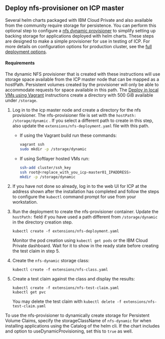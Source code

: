 ## Deploy nfs-provisioner on ICP master

Several helm charts packaged with IBM Cloud Private and also available from the community require storage for persistence. You can perform this optional step to configure a [nfs dynamic provisioner](https://github.com/kubernetes-incubator/external-storage/tree/master/nfs) to simplify setting up backing storage for applications deployed with helm charts. These steps are designed to make a simple provisioner for use in testing of ICP. For more details on configuration options for production cluster, see the [full deployment options](https://github.com/kubernetes-incubator/external-storage/blob/master/nfs/docs/deployment.md).

#### Requirements
The dynamic NFS provisioner that is created with these instructions will use storage space available from the ICP master node that can be mapped as a hostPath. Persistent volumes created by the provisioner will only be able to accommodate requests for space available in this path. The [Deploy in local VMs using Vagrant](deploy-vagrant.md) instructions create a directory with 500 GiB available under `/storage`.

1.  Log in to the icp master node and create a directory for the nfs provisioner. The nfs-provisioner file is set with the `hostPath: /storage/dynamic` . If you select a different path to create in this step, also update the `extensions/nfs-deployment.yaml` file with this path.

    *   If using the Vagrant build run these commands:

        ```bash
        vagrant ssh
        sudo mkdir -p /storage/dynamic
        ```

    *   If using Softlayer hosted VMs run:

        ```bash
        ssh-add cluster/ssh_key
        ssh root@<replace_with_you_icp-master01_IPADDRESS>
        mkdir -p /storage/dynamic
        ```

2.  If you have not done so already, log in to the web UI for ICP at the address shown after the installation has completed and follow the steps to configure the `kubectl` command prompt for use from your workstation.

3.  Run the deployment to create the nfs-provisioner container. Update the `hostPath:` field if you have used a path different from `/storage/dynamic` in the directory creation step.

    ```
    kubectl create -f extensions/nfs-deployment.yaml
    ```

    Monitor the pod creation using `kubectl get pods` or the IBM Cloud Private dashboard. Wait for it to show in the ready state before creating the test claim in step 5.

4.  Create the `nfs-dynamic` storage class:

    ```
    kubectl create -f extensions/nfs-class.yaml
    ```

5.  Create a test claim against the class and display the results:

    ```
    kubectl create -f extensions/nfs-test-claim.yaml
    kubectl get pvc
    ```

    You may delete the test claim with `kubectl delete -f extensions/nfs-test-claim.yaml`

To use the nfs-provisioner to dynamically create storage for Persistent Volume Claims, specify the storageClassName of `nfs-dynamic` for when installing applications using the Catalog of the helm cli. If the chart includes and option to useDynamicProvisioning, set this to `true` as well.
